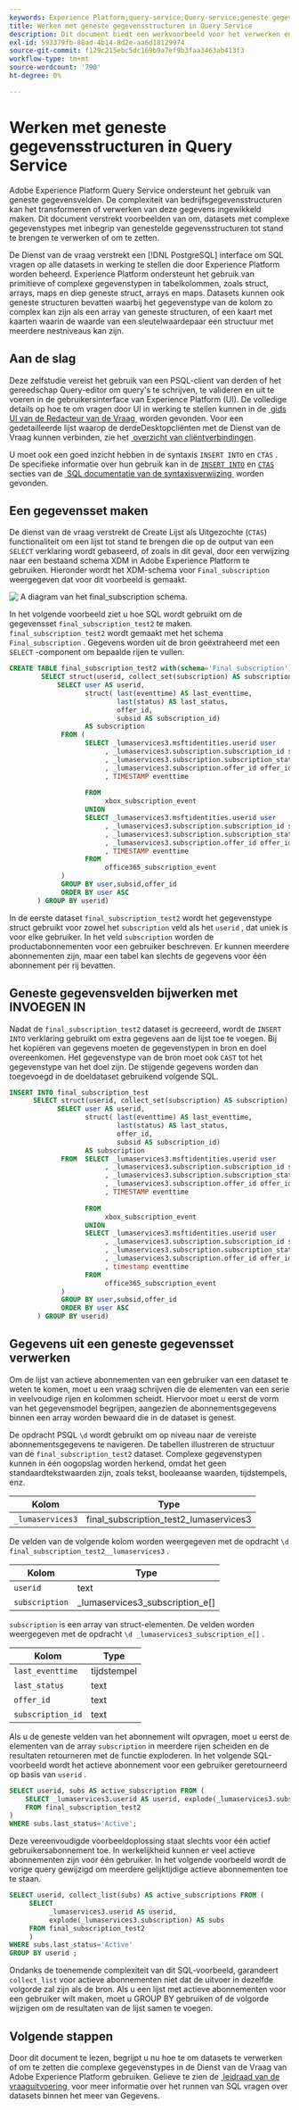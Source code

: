 ```yaml
---
keywords: Experience Platform;query-service;Query-service;geneste gegevensstructuren;geneste gegevens;
title: Werken met geneste gegevensstructuren in Query Service
description: Dit document biedt een werkvoorbeeld voor het verwerken en transformeren van geneste gegevensvelden met CTAS- en INSERT INTO-instructies.
exl-id: 593379fb-88ad-4b14-8d2e-aa6d18129974
source-git-commit: f129c215ebc5dc169b9a7ef9b3faa3463ab413f3
workflow-type: tm+mt
source-wordcount: '790'
ht-degree: 0%

---
```


# Werken met geneste gegevensstructuren in Query Service

Adobe Experience Platform Query Service ondersteunt het gebruik van geneste gegevensvelden. De complexiteit van bedrijfsgegevensstructuren kan het transformeren of verwerken van deze gegevens ingewikkeld maken. Dit document verstrekt voorbeelden van om, datasets met complexe gegevenstypes met inbegrip van genestelde gegevensstructuren tot stand te brengen te verwerken of om te zetten.

De Dienst van de vraag verstrekt een [!DNL PostgreSQL] interface om SQL vragen op alle datasets in werking te stellen die door Experience Platform worden beheerd. Experience Platform ondersteunt het gebruik van primitieve of complexe gegevenstypen in tabelkolommen, zoals struct, arrays, maps en diep geneste struct, arrays en maps. Datasets kunnen ook geneste structuren bevatten waarbij het gegevenstype van de kolom zo complex kan zijn als een array van geneste structuren, of een kaart met kaarten waarin de waarde van een sleutelwaardepaar een structuur met meerdere nestniveaus kan zijn.

## Aan de slag

Deze zelfstudie vereist het gebruik van een PSQL-client van derden of het gereedschap Query-editor om query&#39;s te schrijven, te valideren en uit te voeren in de gebruikersinterface van Experience Platform (UI). De volledige details op hoe te om vragen door UI in werking te stellen kunnen in de [&#x200B; gids UI van de Redacteur van de Vraag &#x200B;](../ui/user-guide.md) worden gevonden. Voor een gedetailleerde lijst waarop de derdeDesktopcliënten met de Dienst van de Vraag kunnen verbinden, zie het [&#x200B; overzicht van cliëntverbindingen &#x200B;](../clients/overview.md).

U moet ook een goed inzicht hebben in de syntaxis `INSERT INTO` en `CTAS` . De specifieke informatie over hun gebruik kan in de [`INSERT INTO`](../sql/syntax.md#insert-into) en [`CTAS`](../sql/syntax.md#create-table-as-select) secties van de [&#x200B; SQL documentatie van de syntaxisverwijzing &#x200B;](../sql/syntax.md) worden gevonden.

## Een gegevensset maken

De dienst van de vraag verstrekt de Create Lijst als Uitgezochte (`CTAS`) functionaliteit om een lijst tot stand te brengen die op de output van een `SELECT` verklaring wordt gebaseerd, of zoals in dit geval, door een verwijzing naar een bestaand schema XDM in Adobe Experience Platform te gebruiken. Hieronder wordt het XDM-schema voor `Final_subscription` weergegeven dat voor dit voorbeeld is gemaakt.

![&#x200B; A diagram van het final_subscription schema.](../images/best-practices/final-subscription-schema.png)

In het volgende voorbeeld ziet u hoe SQL wordt gebruikt om de gegevensset `final_subscription_test2` te maken. `final_subscription_test2` wordt gemaakt met het schema `Final_subscription` . Gegevens worden uit de bron geëxtraheerd met een `SELECT` -component om bepaalde rijen te vullen.

```sql
CREATE TABLE final_subscription_test2 with(schema='Final_subscription') AS (
        SELECT struct(userid, collect_set(subscription) AS subscription) AS _lumaservices3 FROM(
            SELECT user AS userid,
                   struct( last(eventtime) AS last_eventtime,
                           last(status) AS last_status,
                           offer_id, 
                           subsid AS subscription_id)
                   AS subscription
             FROM (
                   SELECT _lumaservices3.msftidentities.userid user
                        , _lumaservices3.subscription.subscription_id subsid
                        , _lumaservices3.subscription.subscription_status status
                        , _lumaservices3.subscription.offer_id offer_id
                        , TIMESTAMP eventtime
 
                   FROM
                        xbox_subscription_event
                   UNION   
                   SELECT _lumaservices3.msftidentities.userid user
                        , _lumaservices3.subscription.subscription_id subsid
                        , _lumaservices3.subscription.subscription_status status
                        , _lumaservices3.subscription.offer_id offer_id
                        , TIMESTAMP eventtime
                   FROM
                        office365_subscription_event
             ) 
             GROUP BY user,subsid,offer_id
             ORDER BY user ASC
       ) GROUP BY userid)
```

In de eerste dataset `final_subscription_test2` wordt het gegevenstype struct gebruikt voor zowel het `subscription` veld als het `userid` , dat uniek is voor elke gebruiker. In het veld `subscription` worden de productabonnementen voor een gebruiker beschreven. Er kunnen meerdere abonnementen zijn, maar een tabel kan slechts de gegevens voor één abonnement per rij bevatten.

## Geneste gegevensvelden bijwerken met INVOEGEN IN

Nadat de `final_subscription_test2` dataset is gecreeerd, wordt de `INSERT INTO` verklaring gebruikt om extra gegevens aan de lijst toe te voegen. Bij het kopiëren van gegevens moeten de gegevenstypen in bron en doel overeenkomen. Het gegevenstype van de bron moet ook `CAST` tot het gegevenstype van het doel zijn. De stijgende gegevens worden dan toegevoegd in de doeldataset gebruikend volgende SQL.

```sql
INSERT INTO final_subscription_test
      SELECT struct(userid, collect_set(subscription) AS subscription) AS _lumaservices3 FROM(
            SELECT user AS userid,
                   struct( last(eventtime) AS last_eventtime,
                           last(status) AS last_status,
                           offer_id, 
                           subsid AS subscription_id)
                   AS subscription
             FROM  SELECT _lumaservices3.msftidentities.userid user
                        , _lumaservices3.subscription.subscription_id subsid
                        , _lumaservices3.subscription.subscription_status status
                        , _lumaservices3.subscription.offer_id offer_id
                        , TIMESTAMP eventtime
 
                   FROM
                        xbox_subscription_event
                   UNION   
                   SELECT _lumaservices3.msftidentities.userid user
                        , _lumaservices3.subscription.subscription_id subsid
                        , _lumaservices3.subscription.subscription_status status
                        , _lumaservices3.subscription.offer_id offer_id
                        , timestamp eventtime
                   FROM
                        office365_subscription_event
             ) 
             GROUP BY user,subsid,offer_id
             ORDER BY user ASC
       ) GROUP BY userid)
```

## Gegevens uit een geneste gegevensset verwerken

Om de lijst van actieve abonnementen van een gebruiker van een dataset te weten te komen, moet u een vraag schrijven die de elementen van een serie in veelvoudige rijen en kolommen scheidt. Hiervoor moet u eerst de vorm van het gegevensmodel begrijpen, aangezien de abonnementsgegevens binnen een array worden bewaard die in de dataset is genest.

De opdracht PSQL `\d` wordt gebruikt om op niveau naar de vereiste abonnementsgegevens te navigeren. De tabellen illustreren de structuur van de `final_subscription_test2` dataset. Complexe gegevenstypen kunnen in één oogopslag worden herkend, omdat het geen standaardtekstwaarden zijn, zoals tekst, booleaanse waarden, tijdstempels, enz.

| Kolom | Type |
|--------|-------|
| `_lumaservices3` | final_subscription_test2_lumaservices3 |

De velden van de volgende kolom worden weergegeven met de opdracht `\d final_subscription_test2__lumaservices3` .

| Kolom | Type |
|---------|-------|
| `userid` | text |
| `subscription` | _lumaservices3_subscription_e[] |

`subscription` is een array van struct-elementen. De velden worden weergegeven met de opdracht `\d _lumaservices3_subscription_e[]` .

| Kolom | Type |
|---------|-------|
| `last_eventtime` | tijdstempel |
| `last_status` | text |
| `offer_id` | text |
| `subscription_id` | text |

Als u de geneste velden van het abonnement wilt opvragen, moet u eerst de elementen van de array `subscription` in meerdere rijen scheiden en de resultaten retourneren met de functie exploderen. In het volgende SQL-voorbeeld wordt het actieve abonnement voor een gebruiker geretourneerd op basis van `userid` .

```sql
SELECT userid, subs AS active_subscription FROM (
    SELECT _lumaservices3.userid AS userid, explode(_lumaservices3.subscription) AS subs 
    FROM final_subscription_test2
)
WHERE subs.last_status='Active';
```

Deze vereenvoudigde voorbeeldoplossing staat slechts voor één actief gebruikersabonnement toe. In werkelijkheid kunnen er veel actieve abonnementen zijn voor één gebruiker. In het volgende voorbeeld wordt de vorige query gewijzigd om meerdere gelijktijdige actieve abonnementen toe te staan.

```sql
SELECT userid, collect_list(subs) AS active_subscriptions FROM (
     SELECT
          _lumaservices3.userid AS userid,
          explode(_lumaservices3.subscription) AS subs
     FROM final_subscription_test2
     )
WHERE subs.last_status='Active' 
GROUP BY userid ;
```

Ondanks de toenemende complexiteit van dit SQL-voorbeeld, garandeert `collect_list` voor actieve abonnementen niet dat de uitvoer in dezelfde volgorde zal zijn als de bron. Als u een lijst met actieve abonnementen voor een gebruiker wilt maken, moet u GROUP BY gebruiken of de volgorde wijzigen om de resultaten van de lijst samen te voegen.

## Volgende stappen

Door dit document te lezen, begrijpt u nu hoe te om datasets te verwerken of om te zetten die complexe gegevenstypes in de Dienst van de Vraag van Adobe Experience Platform gebruiken. Gelieve te zien de [&#x200B; leidraad van de vraaguitvoering &#x200B;](../best-practices/writing-queries.md) voor meer informatie over het runnen van SQL vragen over datasets binnen het meer van Gegevens.
